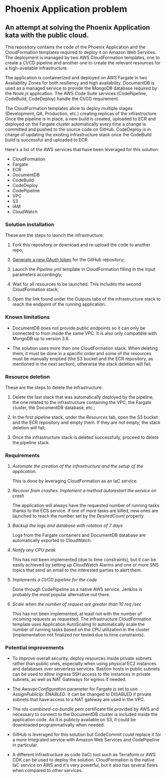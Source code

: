# Phoenix Application problem


## An attempt at solving the Phoenix Application kata with the public cloud. 

This repository contains the code of the Phoenix Application and the CloudFormation templates required to deploy it on Amazon Web Services. The deployment is managed by two AWS CloudFormation templates, one to create a CI/CD pipeline and another one to create the relevant resources for a high-available infrastructure. 

The application is containerized and deployed on AWS Fargate in two Availability Zones for both resiliency and high availability. DocumentDB is used as a managed service to provide the MongoDB database required by the _Node.js_ application. The AWS Code Suite services (CodePipeline, CodeBuild, CodeDeploy) handle the CI/CD requirement.

The CloudFormation templates allow to deploy multiple stages (Development, QA, Production, etc.) creating replicas of the infrastructure. Once the pipeline is in place, a new build is created, uploaded to ECR and deployed on the Fargate cluster automatically every time a change is committed and pushed to the source code on GitHub. CodeDeploy is in charge of updating the existing infrastructure stack once the CodeBuild build is successful and uploaded to ECR.  

Here's a list of the AWS services that have been leveraged for this solution:

- CloudFormation
- Fargate
- ECR
- DocumentDB
- CodeBuild
- CodeDeploy
- CodePipeline
- VPC
- S3
- IAM
- CloudWatch


### Solution installation

These are the steps to launch the infrastructure:

1. Fork this repository or download and re-upload the code to another repo;

2. [Generate a new OAuth token](https://docs.github.com/en/free-pro-team@latest/github/authenticating-to-github/creating-a-personal-access-token) for the GitHub repository;

3. Launch the _Pipeline.yml_ template in CloudFormation filling in the input parameters accordingly;

4. Wait for all resources to be launched. This includes the second CloudFormation stack;

5. Open the link found under the Outputs tabs of the infrastructure stack to reach the endpoint of the running application. 


### Known limitations

- DocumentDB does not provide public endpoints so it can only be connected to from inside the same VPC. It is also only compatible with MongoDB up to version 3.6.

- The solution uses more than one CloudFormation stack. When deleting them, it must be done in a specific order and some of the resources must be manually emptied (the S3 bucket and the ECR repository, as mentioned in the next section), otherwise the stack deletion will fail. 


### Resource deletion

These are the steps to delete the infrastructure:

1. Delete the last stack that was automatically deployed by the pipeline, the one related to the infrastructure containing the VPC, the Fargate cluster, the DocumentDB database, etc.;

2. In the first pipeline stack, under the _Resources_ tab, open the S3 bucket and the ECR repository and empty them. If they are not empty, the stack deletion will fail;

3. Once the infrastructure stack is deleted successfully, proceed to delete the pipeline stack.


### Requirements 

1. _Automate the creation of the infrastructure and the setup of the application._

    This is done by leveraging CloudFormation as an IaC service. 

2. _Recover from crashes. Implement a method autorestart the service on crash_

    The application will always have the requested number of running tasks thanks to the ECS service. If one of more tasks are killed, new ones are launched to reach the number set by the _DesiredCount_ property.

3. _Backup the logs and database with rotation of 7 days_

    Logs from the Fargate containers and DocumentDB database are automatically exported to CloudWatch. 

4. _Notify any CPU peak_

    This has not been implemented (due to time constraints), but it can be easily achieved by setting up CloudWatch Alarms and one or more SNS topics that send an email to the interested parties to alert them. 

5. _Implements a CI/CD pipeline for the code_

    Done through CodePipeline as a native AWS service. Jenkins is probably the most popular alternative out there.

6. _Scale when the number of request are greater than 10 req /sec_

    This has not been implemented, at least not with the number of incoming requests as requested. The infrastructure CloudFormation template uses Application AutoScaling to automatically scale the number of running tasks based on the CPU utilization in the cluster (implementation not finalized nor tested due to time constraints).


### Potential improvements

- To improve overall security, deploy resources inside private subnets rather than public ones, especially when using physical EC2 instances and databases over serverless services. Bastion hosts in public subnets can be used to allow ingress SSH access to the instances in private subnets, as well as NAT Gateways for egress if needed. 

- The _AwsvpcConfiguration_ parameter for Fargate is set to use _AssignPublicIp: ENABLED_. It can be changed to DISABLED if private subnets that have access to a NAT gateway are used in the VPC.

- The _rds-combined-ca-bundle.pem_ certificate file provided by AWS and necessary to connect to the DocumentDB cluster is included inside the application code. As it is publicly available on S3, it could be downloaded programmativally when needed. 

- GitHub is leveraged for this solution but CodeCommit could replace it for a more integrated service with Amazon Web Services and CodePipeline in particular. 

- A different Infrastructure as code (IaC) tool such as Terraform or AWS CDK can be used to deploy the solution. CloudFormation is the native IaC service on AWS and it's very powerful, but it also has several flaws when compared to other services. 
